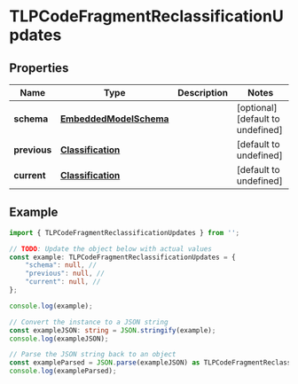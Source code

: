 
# TLPCodeFragmentReclassificationUpdates


## Properties

Name | Type | Description | Notes
------------ | ------------- | ------------- | -------------
**schema** | [**EmbeddedModelSchema**](EmbeddedModelSchema) |  | [optional] [default to undefined]
**previous** | [**Classification**](Classification) |  | [default to undefined]
**current** | [**Classification**](Classification) |  | [default to undefined]

## Example

```typescript
import { TLPCodeFragmentReclassificationUpdates } from '';

// TODO: Update the object below with actual values
const example: TLPCodeFragmentReclassificationUpdates = {
    "schema": null, // 
    "previous": null, // 
    "current": null, // 
};

console.log(example);

// Convert the instance to a JSON string
const exampleJSON: string = JSON.stringify(example);
console.log(exampleJSON);

// Parse the JSON string back to an object
const exampleParsed = JSON.parse(exampleJSON) as TLPCodeFragmentReclassificationUpdates;
console.log(exampleParsed);
```




